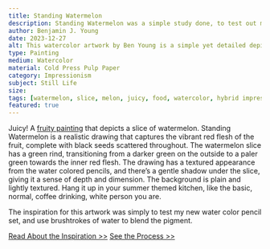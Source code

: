 ```yaml
---
title: Standing Watermelon
description: Standing Watermelon was a simple study done, to test out my newly purchased watercolor pencil set, while also incorprating brustrokes of water and mixing to the piece.
author: Benjamin J. Young
date: 2023-12-27
alt: This watercolor artwork by Ben Young is a simple yet detailed depiction of a single slice of watermelon with a bright red flesh, black seeds, and a green rind, set against a plain background.
type: Painting
medium: Watercolor
material: Cold Press Pulp Paper
category: Impressionism
subject: Still Life
size: 
tags: [watermelon, slice, melon, juicy, food, watercolor, hybrid impressionism, still life]
featured: true
---
```


Juicy! A [fruity painting](https://artincontext.org/famous-fruit-paintings/) that depicts a slice of watermelon. Standing Watermelon is a realistic drawing that captures the vibrant red flesh of the fruit, complete with black seeds scattered throughout. The watermelon slice has a green rind, transitioning from a darker green on the outside to a paler green towards the inner red flesh. The drawing has a textured appearance from the water colored pencils, and there’s a gentle shadow under the slice, giving it a sense of depth and dimension. The background is plain and lightly textured. Hang it up in your summer themed kitchen, like the basic, normal, coffee drinking, white person you are.

The inspiration for this artwork was simply to test my new water color pencil set, and use brushtrokes of water to blend the pigment.

[Read About the Inspiration >>](./inspiration/)
[See the Process >>](./process/)